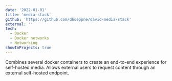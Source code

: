 ```yaml
---
date: '2022-01-01'
title: 'media-stack'
github: 'https://github.com/dhoeppne/david-media-stack'
external: ''
tech:
  - Docker
  - Docker networks
  - Networking
showInProjects: true
---
```


Combines several docker containers to create an end-to-end experience for self-hosted media. Allows external users to request content through an external self-hosted endpoint.
